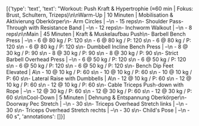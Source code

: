 [{'type': 'text', 'text': "Workout: Push Kraft & Hypertrophie (≈60 min | Fokus: Brust, Schultern, Trizeps)\n\nWarm-Up | 10 Minuten | Mobilisation & Aktivierung Oberkörper\n- Arm Circles | –\n    - 15 reps\n- Shoulder Pass-Through with Resistance Band | –\n    - 12 reps\n- Inchworm Walkout | –\n    - 8 reps\n\nMain | 45 Minuten | Kraft & Muskelaufbau Push\n- Barbell Bench Press | –\n    - 6 @ 80 kg / P: 120 s\n    - 6 @ 80 kg / P: 120 s\n    - 6 @ 80 kg / P: 120 s\n    - 6 @ 80 kg / P: 120 s\n- Dumbbell Incline Bench Press | –\n    - 8 @ 30 kg / P: 90 s\n    - 8 @ 30 kg / P: 90 s\n    - 8 @ 30 kg / P: 90 s\n- Strict Barbell Overhead Press | –\n    - 6 @ 50 kg / P: 120 s\n    - 6 @ 50 kg / P: 120 s\n    - 6 @ 50 kg / P: 120 s\n    - 6 @ 50 kg / P: 120 s\n- Bench Dip Feet Elevated | A\n    - 10 @ 10 kg / P: 60 s\n    - 10 @ 10 kg / P: 60 s\n    - 10 @ 10 kg / P: 60 s\n- Lateral Raise with Dumbbells | A\n    - 12 @ 10 kg / P: 60 s\n    - 12 @ 10 kg / P: 60 s\n    - 12 @ 10 kg / P: 60 s\n- Cable Triceps Push-down with Rope | –\n    - 12 @ 30 kg / P: 60 s\n    - 12 @ 30 kg / P: 60 s\n    - 12 @ 30 kg / P: 60 s\n\nCool-Down | 5 Minuten | Dehnung & Entspannung Oberkörper\n- Doorway Pec Stretch | –\n    - 30 s\n- Triceps Overhead Stretch links | –\n    - 30 s\n- Triceps Overhead Stretch rechts | –\n    - 30 s\n- Child's Pose | –\n    - 60 s", 'annotations': []}]